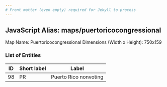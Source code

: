 ```yaml
---
# Front matter (even empty) required for Jekyll to process
---
```


## JavaScript Alias: maps/puertoricocongressional

Map Name: Puertoricocongressional
Dimensions (Width x Height): 750x159





### List of Entities

ID | Short label | Label
---|---|---|
98|PR|Puerto Rico nonvoting

